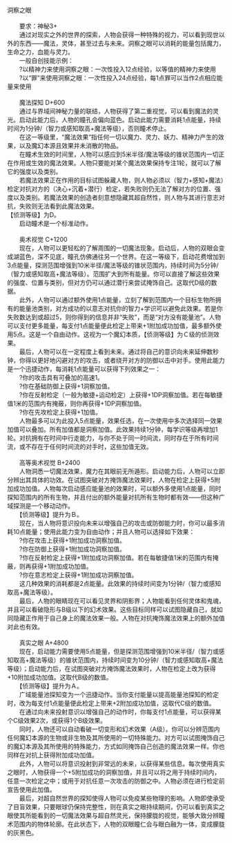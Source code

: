 <title>洞察之眼</title>
<meta name="GENERATOR" content="WinCHM">
<meta http-equiv="Content-Type" content="text/html; charset=gb2312">
<br>洞察之眼
<br>
<br>　　要求：神秘3+
<br>　　通过对现实之外的世界的探索，人物会获得一种特殊的视力，可以看到现世以外的东西——魔法，灵体，甚至过去与未来。洞察之眼可以消耗的能量包括魔力，生命之力，血能与灵力。
<br>　　一般自创技能示例：
<br>　　?以精神力来使用洞察之眼：一次性投入12点经验，以等值的精神力来使用
<br>　　?以“罪”来使用洞察之眼：一次性投入24点经验，每1点罪可以当作2点相应能量来使用
<br>
<br>　　魔法探知  D+600
<br>　　通过与界域间神秘力量的联结，人物获得了第二重视觉，可以看到魔法的灵光。启动此能力后，人物的瞳孔会偏向蓝色。启动此能力需要消耗1点能量，持续时间为1分钟/（智力或感知取高+魔法等级），否则瞳术停止。
<br>　　在这一等级里，“魔法效果”指任何一切以魔力、灵力、妖力、精神力产生的效果，以及魔幻本源且效果并未消散的物品。
<br>　　在瞳术生效的时间里，人物可以感应到5米半径/魔法等级的锥状范围内一切正在作用或生效的魔法效果。人物只要能对某个魔法效果保持专注1轮，就可以了解它的强度以及类别。
<br>　　若魔法效果正在作用的目标试图躲藏人物，则人物必须以（智力+感知+魔法）检定对抗对方的（决心+沉着+潜行）检定，若失败则仍无法了解对方的位置、强度以及类别。若魔法效果的创造者刻意想隐藏其超自然性，则人物与其进行意志对抗，失败则无法看到此魔法效果。
<br>    【侦测等级】为D。
<br>　　启动瞳术是一个标准动作。
<br>
<br>　　奥术视觉  C+1200
<br>　　现在，人物可以更轻松的了解周围的一切魔法现象。启动后，人物的双眼会变成湖蓝色，深不见底，瞳孔仿佛通往另一个世界。在这一等级下，启动花费增加到3点能量，探测范围增强到10米半径/魔法等级的锥状范围内，持续时间为5分钟/（智力或感知取高+魔法等级）。范围扩大到所有能量。你可以直接了解这些效果的强度、位置与类别，但对方仍可以通过潜行来尝试掩饰自己。这取代D级的数据。
<br>　　此外，人物可以通过额外使用1点能量，立刻了解到范围内一个目标生物所拥有的能量池类别，对方成功的以意志对抗你的智力+学识可以避免此效果。若是你失败数达到或超过5，则你得到的信息并非“失败”，而是“对方没有能量池”。人物可以支付更多能量，每支付1点能量便此检定上带来+1附加成功加值，最多额外使用5点。这是一个自由动作。这视为一个魔幻本质，【侦测等级】为Ｃ级的侦测效果。
<br>　　最后，人物可以在一定程度上看到未来。通过将自己的意识向未来延伸数秒钟，你得以更好地闪避对方的攻击，或者绕开对方的防御以击中对手。使用此能力是一个迅捷动作，每消耗1点能量可以获得下列效果之一：
<br>　　?你的攻击具有可叠加的高速1。
<br>　　?你在基础防御上获得+1洞察加值。
<br>　　?你在反射检定（一般为敏捷+运动检定）上获得+1DP洞察加值。若在每敏捷值1米的范围内有掩蔽，则你再获得+1DP洞察加值。
<br>　　?你在先攻检定上获得+1加值。
<br>　　人物最多可以为此投入5点能量，效果任选，在一次使用中多次选择同一效果加值可以叠加。所有加值都是洞察加值。此效果持续1分钟，每学识等级再增加1轮。对抗拥有在时间中行走能力，与你不处于同一时间流，同时存在于所有时间流，或不存在于任何时间流的对手时，这些加值无效。
<br>
<br>　　高等奥术视觉  B+2400
<br>　　人物洞悉一切魔法效果，魔力在其眼前无所遁形。启动能力后，人物可以立即分辨出其具体的功效。在试图突破对方掩饰魔法效果时，人物在检定上获得+5附加成功加值。人物每次启动感应能量池的效果时，可以额外多使用1点能量，同时探知范围内的所有生物，并且付出的额外能量对抗所有生物时都有效——但这种广域探测是一个移动动作。
<br>　　【侦测等级】提升为Ｂ。
<br>　　现在，当人物将意识投向未来以增强自己的攻击或防御能力时，你可以最多消耗10点能量；使用此能力变为自由动作；并且人物可以选择如下效果：
<br>　　?你在攻击上获得+1附加成功洞察加值。
<br>　　?你在防御上获得+1附加成功洞察加值。
<br>　　?你在反射检定上获得+1附加成功洞察加值。若在每敏捷值1米的范围内有掩蔽，则再获得+1附加成功加值。
<br>　　?你在意志检定上获得+1附加成功洞察加值。
<br>　　这几种效果的消耗都是2点能量。此效果的持续时间变为1分钟/（智力或感知取高+魔法等级）。
<br>　　最后，人物的眼睛现在可以看见灵界和阴影界；人物能看到任何灵体和鬼魂，并且可以看破隐形与B级以下的幻术效果。这些目标同样可以试图隐藏自己，就如同隐藏正作用于自己身上的魔法效果一般。人物在对抗掩饰魔法效果上的额外加值对此也有效。
<br>
<br>　　真实之眼  A+4800
<br>　　现在，启动能力需要使用5点能量，但是探测范围增强到10米半径/（智力或感知取高+魔法等级）的锥状范围内，持续时间变为10分钟/（智力或感知取高+魔法等级）；启动能力后，在试图突破对方掩饰魔法效果时，人物在检定上改为获得+10附加成功加值。这取代B级的数值。
<br>　　【侦测等级】提升为Ａ。
<br>　　广域能量池探知变为一个迅捷动作。当你支付能量以提高能量池探知的检定时，改为每支付1点能量便此检定上带来+2附加成功加值，这取代C级的数值。
<br>　　在通过向未来投射意识以增强自己的动作时，你每支付1点能量，可以获得某个C级效果2次，或获得1个B级效果。
<br>　　同时，人物还可以自动看破一切变形和幻术效果（A级）。你可以分辨范围内任何魔幻本源的生物或非生物及其所使用的一切特殊能力。对方可以试图掩饰自己的魔幻本源及其所使用的特殊能力，方式如同掩饰自己创造的魔法效果一样。你也同样在对抗上获得附加成功加值。
<br>　　此外，人物可以将意识投射到非常远的未来，以获得某些信息。每次使用真实之眼时，人物获得一个+5附加成功的洞察加值，并且可以将之用于持续时间内，任意一次检定之中；或用于对抗任意一次攻击的防御之中。人物必须在进行检定前宣告使用此加值。
<br>　　最后，对超自然世界的探知使得人物可以免疫某些物理的影响。人物即使承受了目盲效果，只要眼球仍保持完整性，则在真实之眼持续期间，仍可以看到真实之眼使其所能看到的一切魔法效果与超自然灵光，保持朦胧的视觉，能够大致分辨瞳术范围内的物体轮廓。在此状态下，人物的双眼瞳仁会与眼白融为一体，变成朦胧的灰黑色。